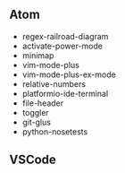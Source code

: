 ## Atom
* regex-railroad-diagram
* activate-power-mode
* minimap
* vim-mode-plus
* vim-mode-plus-ex-mode
* relative-numbers
* platformio-ide-terminal
* file-header
* toggler
* git-glus
* python-nosetests

## VSCode
